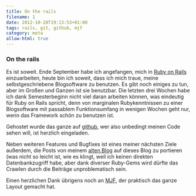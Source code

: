 ```yaml
---
title: On the rails
filename: 1
date: 2012-10-28T19:13:53+01:00
tags: rails, git, github, mjf
category: meta
allow-html: true
---
```

### On the rails

<p>Es ist soweit. Ende September habe ich angefangen, mich in <a href="http://rubyonrails.org/">Ruby on Rails</a> einzuarbeiten, heute bin ich soweit, dass ich mich traue, meine selbstgeschriebene Blogsoftware zu benutzen. Es gibt noch einiges zu tun, aber im Großen und Ganzen ist sie benutzbar. Die letzten drei Wochen habe ich dank Semesterbeginn nicht viel daran arbeiten können, was eindeutig für Ruby on Rails spricht, denn von marginalen Rubykenntnissen zu einer Blogsoftware mit passablem Funktionsumfang in wenigen Wochen geht nur, wenn das Framework schön zu benutzen ist.</p>

<p>Gehostet wurde das ganze auf <a href="https://github.com/GKnirps/stublog">github</a>, wer also unbedingt meinen Code sehen will, ist herzlich eingeladen.</p>

<p>Neben weiteren Features und Bugfixes ist eines meiner nächsten Ziele außerdem, die Posts von meinem <a href="http://stu.blogger.de/">alten Blog</a> auf dieses Blog zu portieren (was nicht so leicht ist, wie es klingt, weil ich keinen direkten Datenbankzugriff habe, aber dank diverser Ruby-Gems wird dürfte das Crawlen durch die Beiträge unproblematisch sein.</p>

<p>Einen herzlichen Dank übrigens noch an <a href="http://www.angerichtet.net/blog/">MJF</a>, der praktisch das ganze Layout gemacht hat.</p>


